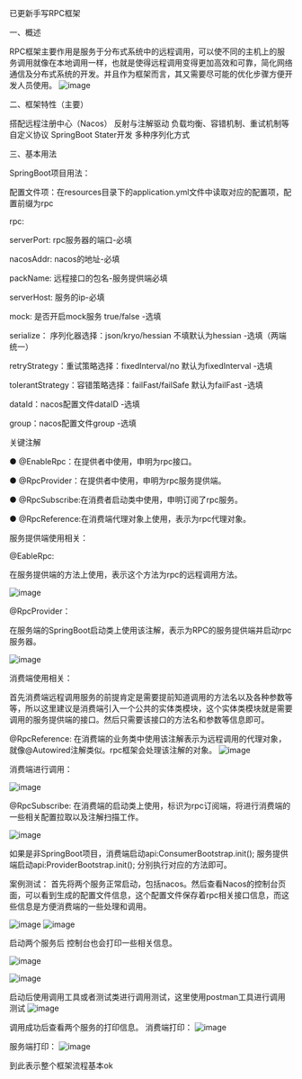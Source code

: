 已更新手写RPC框架

一、概述

RPC框架主要作用是服务于分布式系统中的远程调用，可以使不同的主机上的服务调用就像在本地调用一样，也就是使得远程调用变得更加高效和可靠，简化网络通信及分布式系统的开发。并且作为框架而言，其又需要尽可能的优化步骤方便开发人员使用。
![image](https://github.com/user-attachments/assets/6ff98b54-d18a-4c57-bb6c-b9533d5a3321)


二、框架特性（主要）

搭配远程注册中心（Nacos）
反射与注解驱动
负载均衡、容错机制、重试机制等
自定义协议
SpringBoot Stater开发
多种序列化方式

三、基本用法

SpringBoot项目用法：

配置文件项：在resources目录下的application.yml文件中读取对应的配置项，配置前缀为rpc

rpc:

  serverPort: rpc服务器的端口-必填
  
  nacosAddr: nacos的地址-必填
  
  packName: 远程接口的包名-服务提供端必填
  
  serverHost: 服务的ip-必填
  
  mock: 是否开启mock服务 true/false -选填
  
  serialize： 序列化器选择：json/kryo/hessian 不填默认为hessian -选填（两端统一）
  
  retryStrategy：重试策略选择：fixedInterval/no  默认为fixedInterval -选填
  
  tolerantStrategy：容错策略选择：failFast/failSafe 默认为failFast -选填

  dataId：nacos配置文件dataID -选填
  
  group：nacos配置文件group -选填
  


关键注解

● @EnableRpc：在提供者中使用，申明为rpc接口。

● @RpcProvider：在提供者中使用，申明为rpc服务提供端。

● @RpcSubscribe:在消费者启动类中使用，申明订阅了rpc服务。

● @RpcReference:在消费端代理对象上使用，表示为rpc代理对象。


服务提供端使用相关：

@EableRpc:

在服务提供端的方法上使用，表示这个方法为rpc的远程调用方法。

![image](https://github.com/user-attachments/assets/7c85d9fc-cd4f-4d36-a93f-2d0685cc9bb8)

@RpcProvider：

在服务端的SpringBoot启动类上使用该注解，表示为RPC的服务提供端并启动rpc服务器。

![image](https://github.com/user-attachments/assets/bb39fb9f-7832-4e44-8c06-71e77ef29e1a)


消费端使用相关：

首先消费端远程调用服务的前提肯定是需要提前知道调用的方法名以及各种参数等等，所以这里建议是消费端引入一个公共的实体类模块，这个实体类模块就是需要调用的服务提供端的接口。然后只需要该接口的方法名和参数等信息即可。



@RpcReference:
在消费端的业务类中使用该注解表示为远程调用的代理对象，就像@Autowired注解类似。rpc框架会处理该注解的对象。
![image](https://github.com/user-attachments/assets/4c249cdf-53cc-4d36-95f6-46e1c456cecd)


消费端进行调用：
		 
![image](https://github.com/user-attachments/assets/655ed2b9-fdf0-4702-999e-d2aeae578de0)

@RpcSubscribe:
在消费端的启动类上使用，标识为rpc订阅端，将进行消费端的一些相关配置拉取以及注解扫描工作。

![image](https://github.com/user-attachments/assets/59e9cd69-9c6e-460b-af9d-49a19fe18aea)

如果是非SpringBoot项目，消费端启动api:ConsumerBootstrap.init();
服务提供端启动api:ProviderBootstrap.init();
分别执行对应的方法即可。

案例测试：
首先将两个服务正常启动，包括nacos。然后查看Nacos的控制台页面，可以看到生成的配置文件信息，这个配置文件保存着rpc相关接口信息，而这些信息是方便消费端的一些处理和调用。

![image](https://github.com/user-attachments/assets/c27f9791-dbca-476b-874f-d117188754a2)
![image](https://github.com/user-attachments/assets/2761fba6-8670-4b9c-9e8c-41a91b0f335c)


启动两个服务后 控制台也会打印一些相关信息。


![image](https://github.com/user-attachments/assets/98105a97-1cf2-47c2-97c1-8dd57e466750)

![image](https://github.com/user-attachments/assets/05379dfe-b233-44da-8383-a373d737c070)


启动后使用调用工具或者测试类进行调用测试，这里使用postman工具进行调用测试
![image](https://github.com/user-attachments/assets/4da7fc5d-3570-46b5-9a72-0b424611b955)


调用成功后查看两个服务的打印信息。
消费端打印：
![image](https://github.com/user-attachments/assets/2157d11e-b059-4fb7-b6d0-c6cdf7bb8b86)

服务端打印：
![image](https://github.com/user-attachments/assets/18fcaa2c-5459-4f49-92db-bb4ee61432c2)



到此表示整个框架流程基本ok

